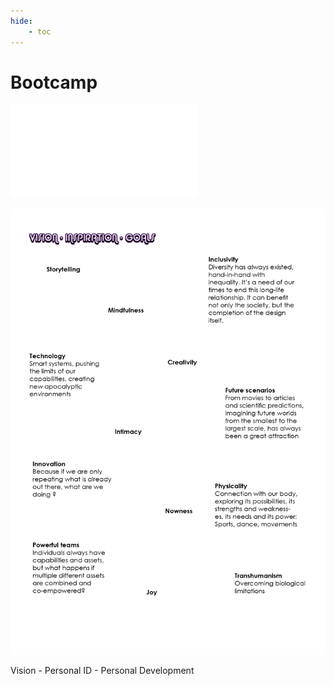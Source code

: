 ```yaml
---
hide:
    - toc
---
```


# Bootcamp


![](../images/submission01/SUBMISSION_01.pdf)

![](../images/submission01/SUBMISSION_01_page-0001.jpg)


Vision - Personal ID - Personal Development

